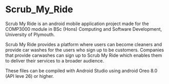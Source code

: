 # Scrub_My_Ride

Scrub My Ride is an android mobile application project made for the COMP3000 module in BSc (Hons) Computing and Software Development, University of Plymouth.

Scrub My Ride provides a  platform where users can become cleaners and provide car washes for the users who sign up to be customers. Companies that provide carwashes can sign up to Scrub My Ride which enables them to deliver their services to a broader audience.

These files can be compiled with Android Studio using android Oreo 8.0 (API leve 26) or higher.
